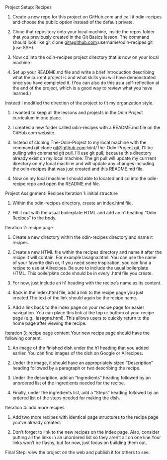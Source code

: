 Project Setup: Recipes 
1. Create a new repo for this project on GitHub.com and call it odin-recipes and choose the public option instead of the default private.

2. Clone that repository onto your local machine, inside the repos folder that you previously created in the Git Basics lesson. The command should look like git clone git@github.com:username/odin-recipes.git (use SSH).

3. Now cd into the odin-recipes project directory that is now on your local machine.

4. Set up your README.md file and write a brief introduction describing what the current project is and what skills you will have demonstrated once you have completed it. (You can also do this as a self-reflection at the end of the project, which is a good way to review what you have learned.)


Instead I modified the direction of the project to fit my organzation style.
1. I wanted to keep all the lessons and projects in the Odin Project curriculum in one place.

2. I created a new folder called odin-recipes with a  README.md file on the GitHub.com website.

3. Instead of cloning The-Odin-Project to my local machine with the command git clone git@github.com:lxinf/The-Odin-Project.git, I'll be pulling with command git pull. I'll use git pull, because this directory already exist on my local machine. The git pull will update my currrent directory on my local machine and will update any changes including the odin-recipes that was just created and this README.md file.

4. Now on my local machine I should able to located and cd into the odin-recipe repo and open the README.md file. 



Project Assignment: Recipes
Iteration 1: initial structure
1. Within the odin-recipes directory, create an index.html file.

2. Fill it out with the usual boilerplate HTML and add an h1 heading “Odin Recipes” to the body.

Iteration 2: recipe page
1. Create a new directory within the odin-recipes directory and name it recipes.

2. Create a new HTML file within the recipes directory and name it after the recipe it will contain. For example lasagna.html. You can use the name of your favorite dish or, if you need some inspiration, you can find a recipe to use at Allrecipes. Be sure to include the usual boilerplate HTML. This boilerplate code should be in every .html file you create.

3. For now, just include an h1 heading with the recipe’s name as its content.

4. Back in the index.html file, add a link to the recipe page you just created.The text of the link should again be the recipe name.

5. Add a link back to the index page on your recipe page for easier navigation. You can place this link at the top or bottom of your recipe page (e.g., lasagna.html). This allows users to quickly return to the home page after viewing the recipe.

Iteration 3: recipe page content
Your new recipe page should have the following content:
1. An image of the finished dish under the h1 heading that you added earlier. You can find images of the dish on Google or Allrecipes.

2. Under the image, it should have an appropriately sized “Description” heading followed by a paragraph or two describing the recipe.

3. Under the description, add an “Ingredients” heading followed by an unordered list of the ingredients needed for the recipe.

4. Finally, under the ingredients list, add a “Steps” heading followed by an ordered list of the steps needed for making the dish.

Iteration 4: add more recipes
1. Add two more recipes with identical page structures to the recipe page you’ve already created.

2. Don’t forget to link to the new recipes on the index page. Also, consider putting all the links in an unordered list so they aren’t all on one line.Your links won’t be flashy, but for now, just focus on building them out.

Final Step: view the project on the web and publish it for others to see.  

